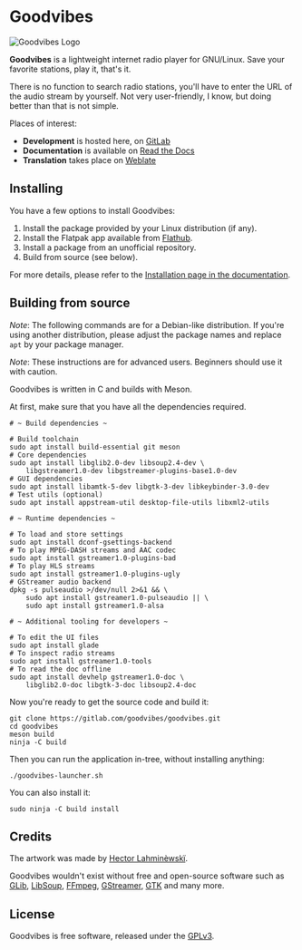 Goodvibes
=========

![Goodvibes Logo](https://gitlab.com/goodvibes/goodvibes/raw/master/data/icons/hicolor/256x256/apps/io.gitlab.Goodvibes.png)

**Goodvibes** is a lightweight internet radio player for GNU/Linux. Save your
favorite stations, play it, that's it.

There is no function to search radio stations, you'll have to enter the URL of
the audio stream by yourself. Not very user-friendly, I know, but doing better
than that is not simple.

Places of interest:
- **Development** is hosted here, on [GitLab](https://gitlab.com/goodvibes/goodvibes)
- **Documentation** is available on [Read the Docs](https://goodvibes.readthedocs.io)
- **Translation** takes place on [Weblate](https://hosted.weblate.org/projects/goodvibes)



## Installing

You have a few options to install Goodvibes:

1. Install the package provided by your Linux distribution (if any).
2. Install the Flatpak app available from [Flathub][].
3. Install a package from an unofficial repository.
4. Build from source (see below).

For more details, please refer to the [Installation page in the documentation][installation].

[flathub]: https://flathub.org/apps/details/io.gitlab.Goodvibes
[installation]: https://goodvibes.readthedocs.io/en/stable/installation.html



## Building from source

*Note*: The following commands are for a Debian-like distribution. If you're
using another distribution, please adjust the package names and replace `apt`
by your package manager.

*Note*: These instructions are for advanced users. Beginners should use it with
caution.

Goodvibes is written in C and builds with Meson.

At first, make sure that you have all the dependencies required.

```console
# ~ Build dependencies ~

# Build toolchain
sudo apt install build-essential git meson
# Core dependencies
sudo apt install libglib2.0-dev libsoup2.4-dev \
    libgstreamer1.0-dev libgstreamer-plugins-base1.0-dev
# GUI dependencies
sudo apt install libamtk-5-dev libgtk-3-dev libkeybinder-3.0-dev
# Test utils (optional)
sudo apt install appstream-util desktop-file-utils libxml2-utils

# ~ Runtime dependencies ~

# To load and store settings
sudo apt install dconf-gsettings-backend
# To play MPEG-DASH streams and AAC codec
sudo apt install gstreamer1.0-plugins-bad
# To play HLS streams
sudo apt install gstreamer1.0-plugins-ugly
# GStreamer audio backend
dpkg -s pulseaudio >/dev/null 2>&1 && \
    sudo apt install gstreamer1.0-pulseaudio || \
    sudo apt install gstreamer1.0-alsa

# ~ Additional tooling for developers ~

# To edit the UI files
sudo apt install glade
# To inspect radio streams
sudo apt install gstreamer1.0-tools
# To read the doc offline
sudo apt install devhelp gstreamer1.0-doc \
    libglib2.0-doc libgtk-3-doc libsoup2.4-doc
```

Now you're ready to get the source code and build it:

```console
git clone https://gitlab.com/goodvibes/goodvibes.git
cd goodvibes
meson build
ninja -C build
```

Then you can run the application in-tree, without installing anything:

```console
./goodvibes-launcher.sh
```

You can also install it:

```console
sudo ninja -C build install
```



## Credits

The artwork was made by [Hector Lahminèwskï](https://lahminewski-lab.net/).

Goodvibes wouldn't exist without free and open-source software such as
[GLib][], [LibSoup][], [FFmpeg][], [GStreamer][], [GTK][] and many more.

[glib]:      https://wiki.gnome.org/Projects/GLib
[libsoup]:   https://wiki.gnome.org/Projects/libsoup
[ffmpeg]:    https://www.ffmpeg.org/
[gstreamer]: https://gstreamer.freedesktop.org/
[gtk]:       https://www.gtk.org/



## License

Goodvibes is free software, released under the [GPLv3](https://www.gnu.org/licenses/gpl-3.0.html).
